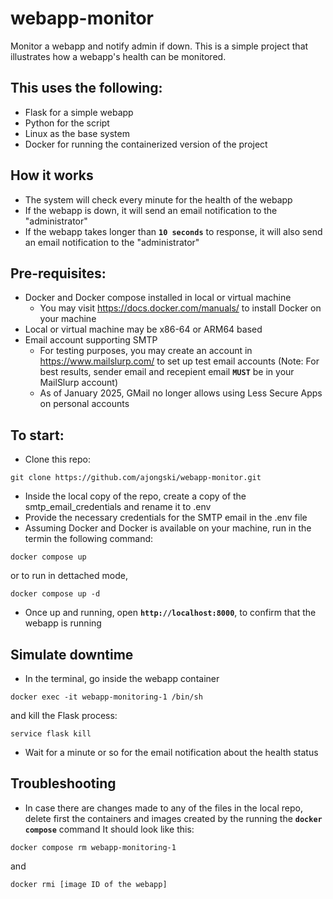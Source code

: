 # webapp-monitor
Monitor a webapp and notify admin if down. This is a simple project that illustrates how a webapp's health can be monitored.

## This uses the following:
- Flask for a simple webapp
- Python for the script
- Linux as the base system
- Docker for running the containerized version of the project

## How it works
- The system will check every minute for the health of the webapp
- If the webapp is down, it will send an email notification to the "administrator"
- If the webapp takes longer than **`10 seconds`** to response, it will also send an email notification to the "administrator"

## Pre-requisites:
- Docker and Docker compose installed in local or virtual machine
  - You may visit https://docs.docker.com/manuals/ to install Docker on your machine
- Local or virtual machine may be x86-64 or ARM64 based
- Email account supporting SMTP
  - For testing purposes, you may create an account in https://www.mailslurp.com/ to set up test email accounts (Note: For best results, sender email and recepient email **`MUST`** be in your MailSlurp account)
  - As of January 2025, GMail no longer allows using Less Secure Apps on personal accounts

## To start:
- Clone this repo:
```
git clone https://github.com/ajongski/webapp-monitor.git
```
- Inside the local copy of the repo, create a copy of the smtp_email_credentials and rename it to .env
- Provide the necessary credentials for the SMTP email in the .env file
- Assuming Docker and Docker is available on your machine, run in the termin the following command:
```
docker compose up
```
or to run in dettached mode,
```
docker compose up -d
```
- Once up and running, open **`http://localhost:8000`**, to confirm that the webapp is running

## Simulate downtime
- In the terminal, go inside the webapp container
```
docker exec -it webapp-monitoring-1 /bin/sh
```
and kill the Flask process:
```
service flask kill
```
- Wait for a minute or so for the email notification about the health status

## Troubleshooting
- In case there are changes made to any of the files in the local repo, delete first the containers and images created by the running the **`docker compose`** command
It should look like this:
```
docker compose rm webapp-monitoring-1
```
and
```
docker rmi [image ID of the webapp]
```
